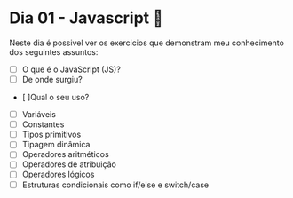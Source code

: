 # Dia 01 - Javascript :rocket:

Neste dia é possivel ver os exercicios que demonstram meu conhecimento dos seguintes assuntos:

- [ ]  O que é o JavaScript (JS)?
- [ ] De onde surgiu?
- [ ]Qual o seu uso?  
- [ ] Variáveis
- [ ] Constantes
- [ ] Tipos primitivos
- [ ] Tipagem dinâmica
- [ ] Operadores aritméticos
- [ ] Operadores de atribuição
- [ ] Operadores lógicos
- [ ] Estruturas condicionais como if/else e switch/case